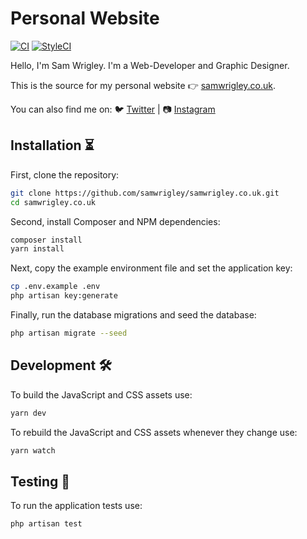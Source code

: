 # Personal Website

[![CI](https://github.com/samwrigley/samwrigley.co.uk/workflows/CI/badge.svg?label=tests)](https://github.com/samwrigley/samwrigley.co.uk/actions)
[![StyleCI](https://styleci.io/repos/108089774/shield)](https://styleci.io/repos/108089774)

Hello, I'm Sam Wrigley. I'm a Web-Developer and Graphic Designer.

This is the source for my personal website 👉 [samwrigley.co.uk](https://samwrigley.co.uk).

You can also find me on: 🐦 [Twitter](https://twitter.com/samwrigley) | 📷 [Instagram](https://www.instagram.com/samwrigley)

## Installation ⏳

First, clone the repository:

```sh
git clone https://github.com/samwrigley/samwrigley.co.uk.git
cd samwrigley.co.uk
```

Second, install Composer and NPM dependencies:

```sh
composer install
yarn install
```

Next, copy the example environment file and set the application key:

```sh
cp .env.example .env
php artisan key:generate
```

Finally, run the database migrations and seed the database:

```sh
php artisan migrate --seed
```

## Development 🛠

To build the JavaScript and CSS assets use:

```sh
yarn dev
```

To rebuild the JavaScript and CSS assets whenever they change use:

```sh
yarn watch
```

## Testing 🔄

To run the application tests use:

```sh
php artisan test
```
